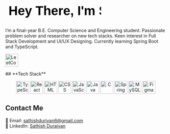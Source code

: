 <h1>
  <svg width="300" height="60" xmlns="http://www.w3.org/2000/svg">
    <text x="10" y="40" font-family="Arial" font-size="40" fill="black">Hey There, I'm Sathish Duraiyan</text>
  </svg>
  </h1>
  <p>I’m a final-year B.E. Computer Science and Engineering student. Passionate problem solver and researcher on new tech stacks. 
    Keen interest in Full Stack Development and UI/UX Designing. Currently learning Spring Boot and TypeScript.</p>

<p>
  <a href="https://leetcode.com/u/Sathish_Duraiyan/">
    <img src="https://upload.wikimedia.org/wikipedia/commons/1/19/LeetCode_logo_black.png" alt="LeetCode" width="40">
  </a>
</p>
## **Tech Stack**
<p align="center">
  <img src="https://cdn.jsdelivr.net/gh/devicons/devicon/icons/typescript/typescript-original.svg" alt="TypeScript" width="40" height="40">
  <img src="https://cdn.jsdelivr.net/gh/devicons/devicon/icons/react/react-original.svg" alt="React" width="40" height="40">
  <img src="https://cdn.jsdelivr.net/gh/devicons/devicon/icons/html5/html5-original.svg" alt="HTML" width="40" height="40">
  <img src="https://cdn.jsdelivr.net/gh/devicons/devicon/icons/css3/css3-original.svg" alt="CSS" width="40" height="40">
  <img src="https://cdn.jsdelivr.net/gh/devicons/devicon/icons/javascript/javascript-original.svg" alt="JavaScript" width="40" height="40">
  <img src="https://cdn.jsdelivr.net/gh/devicons/devicon/icons/java/java-original.svg" alt="Java" width="40" height="40">
  <img src="https://cdn.jsdelivr.net/gh/devicons/devicon/icons/c/c-original.svg" alt="C" width="40" height="40">
  <img src="https://cdn.jsdelivr.net/gh/devicons/devicon/icons/spring/spring-original.svg" alt="Spring Boot" width="40" height="40">
  <img src="https://cdn.jsdelivr.net/gh/devicons/devicon/icons/mysql/mysql-original.svg" alt="MySQL" width="40" height="40">
  <img src="https://cdn.jsdelivr.net/gh/devicons/devicon/icons/figma/figma-original.svg" alt="Figma" width="40" height="40">
</p>



## **Contact Me**
📧 Email: sathishduriyan6@gmail.com  
🔗 LinkedIn: [Sathish Duraiyan](https://www.linkedin.com/in/sathish-duraiyan-043a1624b/)
